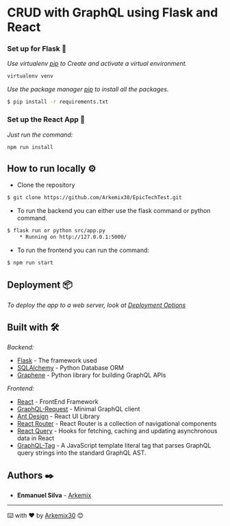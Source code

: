 # CRUD with GraphQL using Flask and React

### Set up for Flask 🔧

_Use virtualenv [pip](https://pip.pypa.io/en/stable/) to Create and activate a virtual environment._

```bash
virtualenv venv
```

_Use the package manager [pip](https://pip.pypa.io/en/stable/) to install all the packages._

```bash
$ pip install -r requirements.txt
```

### Set up the React App 🔧

_Just run the command:_

```bash
npm run install
```

## How to run locally ⚙️

* Clone the repository
```bash
$ git clone https://github.com/Arkemix30/EpicTechTest.git
```

* To run the backend you can either use the flask command or python command.

```bash
$ flask run or python src/app.py
    * Running on http://127.0.0.1:5000/
```
* To run the frontend you can run the command:

```bash
$ npm run start
```
## Deployment 📦

_To deploy the app to a web server, look at [Deployment Options](https://flask.palletsprojects.com/en/1.1.x/deploying/#deployment)_

## Built with 🛠️

_Backend:_

* [Flask](https://flask.palletsprojects.com/en/1.1.x/) - The framework used
* [SQLAlchemy](https://www.sqlalchemy.org/) - Python Database ORM
* [Graphene](https://graphene-python.org/) - Python library for building GraphQL APIs

_Frontend:_

* [React](https://reactjs.org/) - FrontEnd Framework
* [GraphQL-Request](https://github.com/prisma-labs/graphql-request) - Minimal GraphQL client
* [Ant Design](https://ant.design/) - React UI Library
* [React Router](https://reactrouter.com/) - React Router is a collection of navigational components 
* [React Query](https://react-query.tanstack.com/) - Hooks for fetching, caching and updating asynchronous data in React
* [GraphQL-Tag](https://www.npmjs.com/package/graphql-tag) - A JavaScript template literal tag that parses GraphQL query strings into the standard GraphQL AST.

## Authors ✒️

* **Enmanuel Silva** - [Arkemix](https://github.com/Arkemix30)

---
⌨️ with ❤️ by [Arkemix30](https://github.com/Arkemix) 😊
